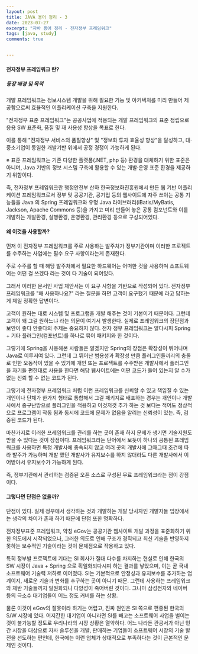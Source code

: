 ```yaml
---
layout: post
title: JAVA 용어 정리 - 3
date: 2023-07-27
excerpt: "자바 용어 정리 - 전자정부 프레임워크"
tags: [java, study]
comments: true


---
```


#### 전자정부 프레임워크 란?

##### 등장 배경 및 목적

개발 프레임워크는 정보시스템 개발을 위해 필요한 기능 및 아키텍처를 미리 만들어 제공함으로써 효율적인 어플리케이션 구축을 지원한다.

"전자정부 표준 프레임워크"는 공공사업에 적용되는 개발 프레임워크의 표준 정립으로 응용 SW 표준화, 품질 및 재 사용성 향상을 목표로 한다.

이를 통해 "전자정부 서비스의 품질향상" 및 "정보화 투자 효율성 향상"을 달성하고, 대·중소기업이 동일한 개발기반 위에서 공정 경쟁이 가능하게 된다.

※ 표준 프레임워크는 기존 다양한 플랫폼(.NET, php 등) 환경을 대체하기 위한 표준은 아니며, Java 기반의 정보 시스템 구축에 활용할 수 있는 개발·운영 표준 환경을 제공하기 위함이다.

즉, 전자정부 프레임워크란 행정안전부 산하 한국정보화진흥원에서 만든 웹 기반 어플리케이션 프레임워크로서 정부 및 공공기관, 공기업 등의 웹사이트에 자주 쓰이는 공통 기능들을 Java 의 Spring 프레임워크와 유명 Java 라이브러리(iBatis/MyBatis, Jackson, Apache Commons 등)을 가지고 미리 만들어 놓은 공통 컴포넌트와 이를 개발하는 개발환경, 실행환경, 운영환경, 관리환경 등으로 구성되어있다.

#### 왜 이것을 사용할까?

먼저 이 전자정부 프레임워크를 주로 사용하는 발주처가 정부기관이며 이러한 프로젝트를 수주하는 사업에는 필수 요구 사항이라는게 존재한다.

주로 수주를 할 때 해당 발주처에서 필요한 하드웨어는 어떠한 것을 사용하며 소프트웨어는 어떤 걸 쓰겠다 라는 것이 다 기술이 되어있다.

그래서 이러한 문서인 사업 제안서는 이 요구 사항을 기반으로 작성되어 있다. 전자정부 프레임워크를 "왜 사용하나요?" 라는 질문을 하면 고객이 요구했기 때문에 라고 답하는게 제일 정확한 답변이다.

고객이 원하는 대로 시스템 및 프로그램을 개발 해주는 것이 기본이기 때문이다. 그런데 고객이 왜 그걸 원하느냐 라는 의문이 여기서 발생한다. 실제로 프레임워크의 장단점과 보안이 좋다 안좋다의 주제는 중요하지 않다. 전자 정부 프레임워크는 알다시피 Spring + 기타 플러그인(컴포넌트)를 하나로 묶어 패키지와 한 것이다.

그렇기에 Spring을 사용해본 사람들은 알겠지만 Spring의 장점은 확장성이 뛰어나며 Java로 이루저여 있다. 그런데 그 뛰어난 범용성과 확장성 만큼 플러그인들끼리의 충돌로 인한 오동작이 있을 수 있기에 개인 또는 프로젝트를 수주받은 개발사에서 플러그인을 자기들 편한대로 사용을 한다면 해당 웹사이트에는 어떤 코드가 들어 있는지 알 수가 없는 신뢰 할 수 없는 코드가 된다.

그렇기에 전자정부 프레임워크 처럼 이런 프레임워크를 신뢰할 수 있고 책임질 수 있는 개인이나 단체가 한가지 형태로 통합해서 그걸 패키지로 배포하는 경우는 개인이나 개발사에서 중구난방으로 플러그인을 적용하고 이것저것 추가 하는 것 보다는 적어도 정상적으로 프로그램이 작동 됨과 동시에 코드에 문제가 없음을 알리는 신뢰성이 있는. 즉, 검증된 코드가 된다.

마찬가지로 이러한 프레임워크를 관리를 하는 곳이 존재 하지 문제가 생기면 기술지원도 받을 수 있다는 것이 장점이다. 프레임워크라는 단어에서 보듯이 하나의 공통된 프레임워크를 사용하면 특정 개발사에 종속되지 않고 여러 곳의 개발사에 그때그때 조건에 따라 발주가 가능하며 개발 했던 개발사가 유지보수를 하지 않더라도 다른 개발사에서 이어받아서 유지보수가 가능하게 된다.

즉, 정부기관에서 관리하는 검증된 오픈 소스로 구성된 무료 프레임워크라는 점이 강점이다.

#### 그렇다면 단점은 없을까?

단점이 있다. 실제 정부에서 생각하는 것과 개발하는 개발 당사자인 개발자들 입장에서는 생각의 차이가 존재 하기 때문에 단점 또한 명확하다.

전자정부표준 프레임워크, 약칭 eGov는 공공기관 웹사이트 개발 과정을 표준화하기 위한 의도에서 시작되었으나, 그러한 의도로 인해 구조가 경직되고 최신 기술을 반영하지 못하는 보수적인 기술이라는 것이 문제점으로 작용하고 있다.

특히 정부발 프로젝트에 기대는 SI 회사가 절대 다수를 차지하는 현실로 인해 한국의 SW 시장이 Java + Spring 으로 획일화되다시피 하는 결과를 낳았으며, 이는 곧 국내 소프트웨어 기술력 저하로 이어졌다. SI는 기본적으로 안정성과 유지보수를 추가하는 업계이지, 새로운 기술과 변화를 추구하는 곳이 아니기 때문. 그런데 사용하는 프레임워크와 제반 기술들까지 일원화되니 다양성이 죽어버린 것이다. 그나마 삼성전자와 네이버 등의 극소수 대기업들이 어느 정도 커버를 하는 상황.

물론 이것이 eGov의 잘못이라 하기는 어렵고, 진짜 원인은 SI 쪽으로 편중된 한국의 S/W 시장에 있다. 어지간한 대기업이 아니라면 SI를 빼고는 소프트웨어 사업을 벌이는 것이 불가능할 정도로 우리나라의 시장 상황은 열악하다. 어느 나라든 관공서가 아닌 민간 시장을 대상으로 자사 솔루션을 개발, 판매하는 기업들이 소프트웨어 시장의 기술 발전을 선도하는 편인데, 한국에는 이런 업체가 상대적으로 부족하다는 것이 근본적인 문제인 것이다.

